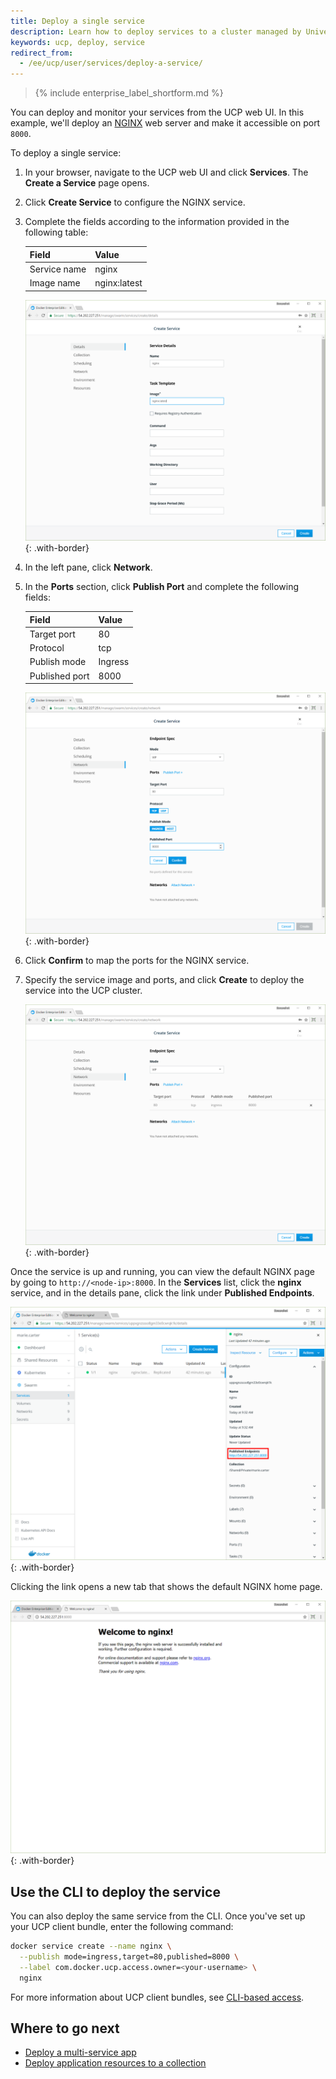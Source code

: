 ```yaml
---
title: Deploy a single service
description: Learn how to deploy services to a cluster managed by Universal Control Plane.
keywords: ucp, deploy, service
redirect_from:
  - /ee/ucp/user/services/deploy-a-service/
---
```


>{% include enterprise_label_shortform.md %}

You can deploy and monitor your services from the UCP web UI. In this example, we'll deploy an [NGINX](https://www.nginx.com/) web server and make it
accessible on port `8000`.

To deploy a single service:

1. In your browser, navigate to the UCP web UI and click **Services**. The **Create a Service** page opens.
2. Click **Create Service** to configure the
NGINX service.

3. Complete the fields according to the information provided in the following table:

    | Field        | Value        |
    |:-------------|:-------------|
    | Service name | nginx        |
    | Image name   | nginx:latest |

    ![](../images/deploy-a-service-1.png){: .with-border}
4. In the left pane, click **Network**. 
5. In the **Ports** section,
click **Publish Port** and complete the following fields:

    | Field          | Value   |
    |:---------------|:--------|
    | Target port    | 80      |
    | Protocol       | tcp     |
    | Publish mode   | Ingress |
    | Published port | 8000    |

    ![](../images/deploy-a-service-2.png){: .with-border}
6. Click **Confirm** to map the ports for the NGINX service.
7. Specify the service image and ports, and click **Create** to
deploy the service into the UCP cluster.

    ![](../images/deploy-a-service-3.png){: .with-border}

Once the service is up and running, you can view the default NGINX
page by going to `http://<node-ip>:8000`. In the **Services** list, click the
**nginx** service, and in the details pane, click the link under
**Published Endpoints**. 

![](../images/deploy-a-service-4.png){: .with-border}

Clicking the link opens a new tab that shows the default NGINX home page. 

![](../images/deploy-a-service-5.png){: .with-border}

## Use the CLI to deploy the service

You can also deploy the same service from the CLI. Once you've set up your
UCP client bundle, enter the following command:

```bash
docker service create --name nginx \
  --publish mode=ingress,target=80,published=8000 \
  --label com.docker.ucp.access.owner=<your-username> \
  nginx
```
For more information about UCP client bundles, see [CLI-based access](../user-access/cli.md).

## Where to go next
* [Deploy a multi-service app](https://docs.docker.com/ee/ucp/swarm/deploy-multi-service-app/)
* [Deploy application resources to a collection](https://docs.docker.com/ee/ucp/swarm/deploy-to-collection/)